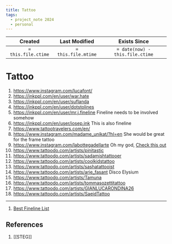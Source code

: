 ```yaml
---
title: Tattoo
tags:
  - project_note 2024
  - personal
---
```

|     Created      |  Last Modified   |       Exists Since        |
|:----------------:|:----------------:|:----------------:|
| `= this.file.ctime` | `= this.file.mtime` | `= date(now) - this.file.ctime`|

# Tattoo

1. https://www.instagram.com/lucafont/
2. https://inkppl.com/en/user/war.hate
3. https://inkppl.com/en/user/suflanda
4. https://inkppl.com/en/user/dotstolines
5. https://inkppl.com/en/user/mr.j.fineline Fineline needs to be involved somehow
6. https://inkppl.com/en/user/iosep.ink This is also fineline
7. https://www.tattootravelers.com/en/
8. https://www.instagram.com/madame_unikat/?hl=en She would be great for the frame tattoo
9. https://www.instagram.com/labottegadellarte Oh my god, [Check this out](https://www.instagram.com/p/CjC7FUUtD5D/?img_index=1)
10. https://www.tattoodo.com/artists/pinitastic
11. https://www.tattoodo.com/artists/sadamishtattooer
12. https://www.tattoodo.com/artists/coolkidstattoo
13. https://www.tattoodo.com/artists/sashatattooist
14. https://www.tattoodo.com/artists/arie_fasant Disco Elysium
15. https://www.tattoodo.com/artists/Tamuna
16. https://www.tattoodo.com/artists/tommasozettitattoo
17. https://www.tattoodo.com/artists/GIANLUCARONDINA26
18. https://www.tattoodo.com/artists/SaeidTattoo

---

1. [Best Fineline List](https://www.tattoodo.com/articles/the-best-fineline-tattoo-artists-in-europe-150106)

## References
1. [[STEG]]